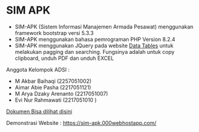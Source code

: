 # SIM APK

- SIM-APK (Sistem Informasi Manajemen Armada Pesawat) menggunakan framework bootstrap versi 5.3.3
- SIM-APK menggunakan bahasa pemrograman PHP Version 8.2.4
- SIM-APK menggunakan JQuery pada website [Data Tables](https://datatables.net "@embed") untuk melakukan pagging dan searching. Fungsinya adalah untuk copy clipboard, unduh PDF dan unduh EXCEL


Anggota Kelompok ADSI :

- M Akbar Baihaqi (2257051002)
- Aimar Abie Pasha (2217051121)
- M Arya Dzaky Arenanto (2217051007)
- Evi Nur Rahmawati (2217051010 )


[Dokumen Bisa dilihat disini](https://docs.google.com/document/d/e/2PACX-1vRt9XKbAJYqqi6ZH0gwSAvd-2aZTyJfpvsqKn-bsVjTlhBMMhrn_--uB9ayQjzQyvfoDRUzOZmc4BgG/pub?embedded=true "@embed")

Demonstrasi Website : https://sim-apk.000webhostapp.com/